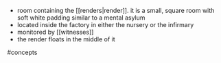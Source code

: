 - room containing the [[renders|render]]. it is a small, square room with soft white padding similar to a mental asylum 
- located inside the factory in either the nursery or the infirmary
- monitored by [[witnesses]]
- the render floats in the middle of it

#concepts 
